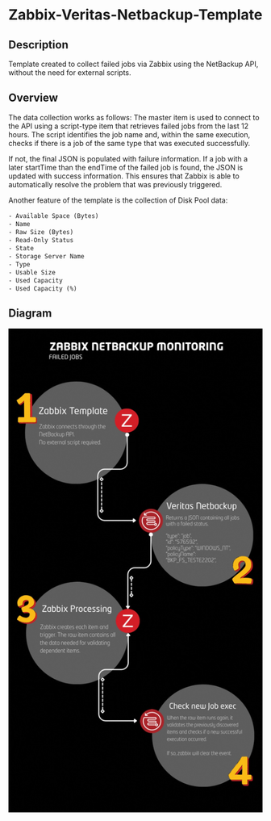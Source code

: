# Zabbix-Veritas-Netbackup-Template

## Description

Template created to collect failed jobs via Zabbix using the NetBackup API, without the need for external scripts.

## Overview

The data collection works as follows:
The master item is used to connect to the API using a script-type item that retrieves failed jobs from the last 12 hours. The script identifies the job name and, within the same execution, checks if there is a job of the same type that was executed successfully.

If not, the final JSON is populated with failure information. If a job with a later startTime than the endTime of the failed job is found, the JSON is updated with success information. This ensures that Zabbix is able to automatically resolve the problem that was previously triggered.

Another feature of the template is the collection of Disk Pool data:
```
- Available Space (Bytes)
- Name
- Raw Size (Bytes)
- Read-Only Status
- State
- Storage Server Name
- Type
- Usable Size
- Used Capacity
- Used Capacity (%)
```

## Diagram
![Template][def]


[def]: Image/Netbackup-diagram.jpg
